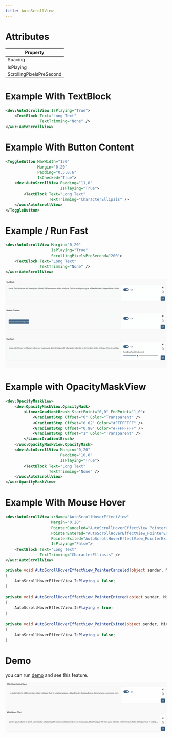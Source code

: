 ```yaml
---
title: AutoScrollView
---
```


# Attributes
|Property|
|-|
|Spacing|
|IsPlaying|
|ScrollingPixelsPreSecond|


# Example With TextBlock

```xml
<dev:AutoScrollView IsPlaying="True">
    <TextBlock Text="Long Text"
               TextTrimming="None" />
</wuc:AutoScrollView>
```

# Example With Button Content

```xml
<ToggleButton MaxWidth="150"
              Margin="0,20"
              Padding="0,5,0,6"
              IsChecked="True">
    <dev:AutoScrollView Padding="11,0"
                        IsPlaying="True">
        <TextBlock Text="Long Text"
                   TextTrimming="CharacterEllipsis" />
    </wuc:AutoScrollView>
</ToggleButton>
```

# Example / Run Fast

```xml
<dev:AutoScrollView Margin="0,20"
                    IsPlaying="True"
                    ScrollingPixelsPreSecond="200">
    <TextBlock Text="Long Text"
               TextTrimming="None" />
</wuc:AutoScrollView>
```

![DevWinUI](https://raw.githubusercontent.com/ghost1372/DevWinUI-Resources/refs/heads/main/DevWinUI-Docs/AutoScrollView.gif)


# Example with OpacityMaskView

```xml
<dev:OpacityMaskView>
    <dev:OpacityMaskView.OpacityMask>
        <LinearGradientBrush StartPoint="0,0" EndPoint="1,0">
            <GradientStop Offset="0" Color="Transparent" />
            <GradientStop Offset="0.02" Color="#FFFFFFFF" />
            <GradientStop Offset="0.98" Color="#FFFFFFFF" />
            <GradientStop Offset="1" Color="Transparent" />
        </LinearGradientBrush>
    </wuc:OpacityMaskView.OpacityMask>
    <dev:AutoScrollView Margin="0,20"
                        Padding="10,0"
                        IsPlaying="True">
        <TextBlock Text="Long Text"
                   TextTrimming="None" />
    </wuc:AutoScrollView>
</wuc:OpacityMaskView>
```

# Example With Mouse Hover

```xml
<dev:AutoScrollView x:Name="AutoScrollHoverEffectView"
                    Margin="0,20"
                    PointerCanceled="AutoScrollHoverEffectView_PointerCanceled"
                    PointerEntered="AutoScrollHoverEffectView_PointerEntered"
                    PointerExited="AutoScrollHoverEffectView_PointerExited"
                    IsPlaying="False">
    <TextBlock Text="Long Text"
               TextTrimming="CharacterEllipsis" />
</wuc:AutoScrollView>
```

```cs
private void AutoScrollHoverEffectView_PointerCanceled(object sender, Microsoft.UI.Xaml.Input.PointerRoutedEventArgs e)
{
    AutoScrollHoverEffectView.IsPlaying = false;
}

private void AutoScrollHoverEffectView_PointerEntered(object sender, Microsoft.UI.Xaml.Input.PointerRoutedEventArgs e)
{
    AutoScrollHoverEffectView.IsPlaying = true;
}

private void AutoScrollHoverEffectView_PointerExited(object sender, Microsoft.UI.Xaml.Input.PointerRoutedEventArgs e)
{
    AutoScrollHoverEffectView.IsPlaying = false;
}
```

# Demo
you can run [demo](https://github.com/Ghost1372/DevWinUI) and see this feature.

![DevWinUI](https://raw.githubusercontent.com/ghost1372/DevWinUI-Resources/refs/heads/main/DevWinUI-Docs/AutoScrollView2.gif)

